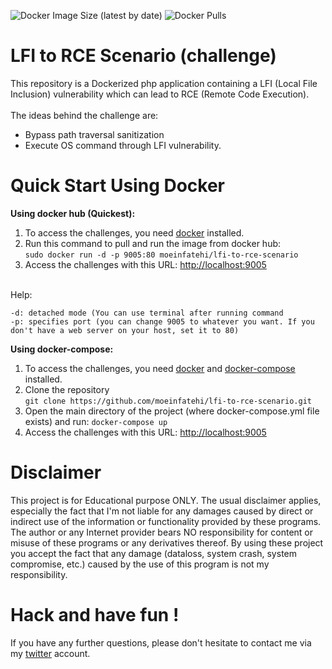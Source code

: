 ![Docker Image Size (latest by date)](https://img.shields.io/docker/image-size/moeinfatehi/lfi-to-rce-scenario)
![Docker Pulls](https://img.shields.io/docker/pulls/moeinfatehi/lfi-to-rce-scenario)
# LFI to RCE Scenario (challenge)
This repository is a Dockerized php application containing a LFI (Local File Inclusion) vulnerability which can lead to RCE (Remote Code Execution).<br><br>
The ideas behind the challenge are:</br>
* Bypass path traversal sanitization
* Execute OS command through LFI vulnerability.

# Quick Start Using Docker
**Using docker hub (Quickest):**
1. To access the challenges, you need <a href="https://docs.docker.com/install">docker</a> installed.</br>
2. Run this command to pull and run the image from docker hub:</br>`sudo docker run -d -p 9005:80 moeinfatehi/lfi-to-rce-scenario`
3. Access the challenges with this URL: <a href="http://localhost:9005">http://localhost:9005</a></br></br>

Help:
```
-d: detached mode (You can use terminal after running command
-p: specifies port (you can change 9005 to whatever you want. If you don't have a web server on your host, set it to 80)
```

**Using docker-compose:**  
1. To access the challenges, you need <a href="https://docs.docker.com/install">docker</a> and <a href="https://docs.docker.com/compose/install/">docker-compose</a> installed.</br>
2. Clone the repository</br>`git clone https://github.com/moeinfatehi/lfi-to-rce-scenario.git`
3. Open the main directory of the project (where docker-compose.yml file exists) and run: `docker-compose up`
4. Access the challenges with this URL: <a href="http://localhost:9005">http://localhost:9005</a>

# Disclaimer
This project is for Educational purpose ONLY. The usual disclaimer applies, especially the fact that I'm not liable for any damages caused by direct or indirect use of the information or functionality provided by these programs. The author or any Internet provider bears NO responsibility for content or misuse of these programs or any derivatives thereof. By using these project you accept the fact that any damage (dataloss, system crash, system compromise, etc.) caused by the use of this program is not my responsibility.

# Hack and have fun !
If you have any further questions, please don't hesitate to contact me via my <a href="https://twitter.com/MoeinFatehi">twitter</a> account.
